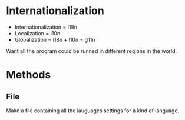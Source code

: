 # Internationalization

* Internationalization = i18n
* Localization = l10n
* Globalization = i18n + l10n = g11n

Want all the program could be runned in different regions in the world.

# Methods

## File
Make a file containing all the lauguages settings for a kind of language.
